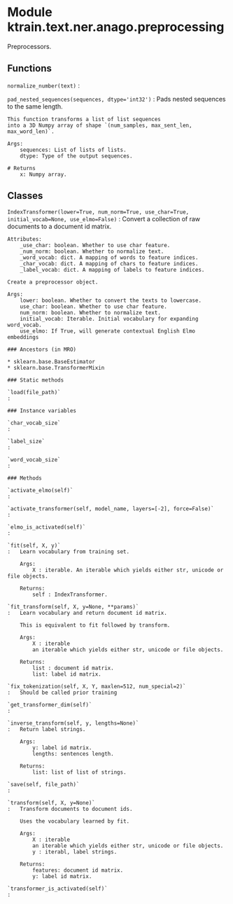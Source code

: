 Module ktrain.text.ner.anago.preprocessing
==========================================
Preprocessors.

Functions
---------

    
`normalize_number(text)`
:   

    
`pad_nested_sequences(sequences, dtype='int32')`
:   Pads nested sequences to the same length.
    
    This function transforms a list of list sequences
    into a 3D Numpy array of shape `(num_samples, max_sent_len, max_word_len)`.
    
    Args:
        sequences: List of lists of lists.
        dtype: Type of the output sequences.
    
    # Returns
        x: Numpy array.

Classes
-------

`IndexTransformer(lower=True, num_norm=True, use_char=True, initial_vocab=None, use_elmo=False)`
:   Convert a collection of raw documents to a document id matrix.
    
    Attributes:
        _use_char: boolean. Whether to use char feature.
        _num_norm: boolean. Whether to normalize text.
        _word_vocab: dict. A mapping of words to feature indices.
        _char_vocab: dict. A mapping of chars to feature indices.
        _label_vocab: dict. A mapping of labels to feature indices.
    
    Create a preprocessor object.
    
    Args:
        lower: boolean. Whether to convert the texts to lowercase.
        use_char: boolean. Whether to use char feature.
        num_norm: boolean. Whether to normalize text.
        initial_vocab: Iterable. Initial vocabulary for expanding word_vocab.
        use_elmo: If True, will generate contextual English Elmo embeddings

    ### Ancestors (in MRO)

    * sklearn.base.BaseEstimator
    * sklearn.base.TransformerMixin

    ### Static methods

    `load(file_path)`
    :

    ### Instance variables

    `char_vocab_size`
    :

    `label_size`
    :

    `word_vocab_size`
    :

    ### Methods

    `activate_elmo(self)`
    :

    `activate_transformer(self, model_name, layers=[-2], force=False)`
    :

    `elmo_is_activated(self)`
    :

    `fit(self, X, y)`
    :   Learn vocabulary from training set.
        
        Args:
            X : iterable. An iterable which yields either str, unicode or file objects.
        
        Returns:
            self : IndexTransformer.

    `fit_transform(self, X, y=None, **params)`
    :   Learn vocabulary and return document id matrix.
        
        This is equivalent to fit followed by transform.
        
        Args:
            X : iterable
            an iterable which yields either str, unicode or file objects.
        
        Returns:
            list : document id matrix.
            list: label id matrix.

    `fix_tokenization(self, X, Y, maxlen=512, num_special=2)`
    :   Should be called prior training

    `get_transformer_dim(self)`
    :

    `inverse_transform(self, y, lengths=None)`
    :   Return label strings.
        
        Args:
            y: label id matrix.
            lengths: sentences length.
        
        Returns:
            list: list of list of strings.

    `save(self, file_path)`
    :

    `transform(self, X, y=None)`
    :   Transform documents to document ids.
        
        Uses the vocabulary learned by fit.
        
        Args:
            X : iterable
            an iterable which yields either str, unicode or file objects.
            y : iterabl, label strings.
        
        Returns:
            features: document id matrix.
            y: label id matrix.

    `transformer_is_activated(self)`
    :